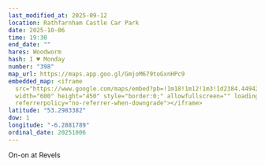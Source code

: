 ```yaml
---
last_modified_at: 2025-09-12
location: Rathfarnham Castle Car Park
date: 2025-10-06
time: 19:30
end_date: ""
hares: Woodworm
hash: I ♥ Monday
number: "398"
map_url: https://maps.app.goo.gl/GmjoM679toGxnHPc9
embedded_map: <iframe
  src="https://www.google.com/maps/embed?pb=!1m18!1m12!1m3!1d2384.449421094041!2d-6.283594799999999!3d53.2993971!2m3!1f0!2f0!3f0!3m2!1i1024!2i768!4f13.1!3m3!1m2!1s0x48670bc81b179977%3A0x409763896df6d329!2sRathfarnham%20Castle%20Car%20Park!5e0!3m2!1sen!2sie!4v1759683962506!5m2!1sen!2sie"
  width="600" height="450" style="border:0;" allowfullscreen="" loading="lazy"
  referrerpolicy="no-referrer-when-downgrade"></iframe>
latitude: "53.2983382"
dow: 1
longitude: "-6.2881789"
ordinal_date: 20251006
---
```

O﻿n-on at Revels